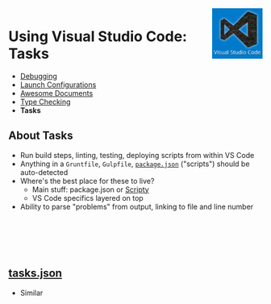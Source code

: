 <img align='right' height=100 src='../../public/vscode.jpg'>

# Using Visual Studio Code: Tasks

* [Debugging](./debugging.md)
* [Launch Configurations](./launch-configuration.md)
* [Awesome Documents](./markdown.md)
* [Type Checking](./type-checking.md)
* **Tasks**


## About Tasks

* Run build steps, linting, testing, deploying scripts from within VS Code
* Anything in a `Gruntfile`, `Gulpfile`, [`package.json`](../../package.json) ("scripts") should be auto-detected
* Where's the best place for these to live?
  * Main stuff: package.json or [Scripty](https://github.com/testdouble/scripty)
  * VS Code specifics layered on top
* Ability to parse "problems" from output, linking to file and line number

<br><br><br><br>

## [tasks.json](../../.vscode/tasks.json)
* Similar 